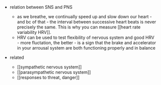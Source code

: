 
  * relation between SNS and PNS
    * as we breathe, we continually speed up and slow down our heart - and bc of that - the interval between successive heart beats is never precisely the same. This is why you can measure [[heart rate variability HRV]].
    * HRV can be used to test flexibility of nervous system and good HRV - more fluctation, the better - is a sign that the brake and accelerator in your arrousal system are both functioning properly and in balance

  * related
    * [[sympathetic nervous system]]
    * [[parasympathetic nervous system]]
    * [[responses to threat, danger]]
